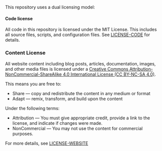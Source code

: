 This repository uses a dual licensing model:

#### Code license

All code in this repository is licensed under the MIT License. This includes all source files, scripts, and configuration files. See [LICENSE-CODE](https://github.com/Frodigo/garage/blob/main/LICENSE-CODE) for details.

### Content License

All website content including blog posts, articles, documentation, images, and other media files is licensed under a [Creative Commons Attribution-NonCommercial-ShareAlike 4.0 International License (CC BY-NC-SA 4.0)](https://creativecommons.org/licenses/by-nc-sa/4.0).

This means you are free to:

- Share — copy and redistribute the content in any medium or format
- Adapt — remix, transform, and build upon the content

Under the following terms:

- Attribution — You must give appropriate credit, provide a link to the license, and indicate if changes were made.
- NonCommercial — You may not use the content for commercial purposes.

For more details, see [LICENSE-WEBSITE](./https://github.com/Frodigo/garage/blob/main/LICENSE-WEBSITE)
